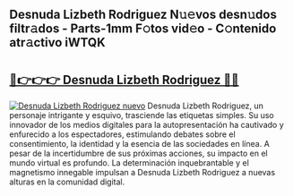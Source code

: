 ## Desnuda Lizbeth Rodriguez N𝚞𝚎vos desn𝚞dos filtr𝚊dos - Parts-1mm F𝚘tos vid𝚎o - C𝚘ntenido atr𝚊ctivo iWTQK

# <h2><a href="http://mb7mip.tromn.icu/?c=Desnuda+Lizbeth+Rodriguez">🔗👉👉👉 Desnuda Lizbeth Rodriguez 🔗🔗</a></h2>

[![Desnuda Lizbeth Rodriguez nuevo](https://i.imgur.com/pEAQMta.gif)](http://mb7mip.tromn.icu/?c=Desnuda+Lizbeth+Rodriguez)
Desnuda Lizbeth Rodriguez, un personaje intrigante y esquivo, trasciende las etiquetas simples. Su uso innovador de los medios digitales para la autopresentación ha cautivado y enfurecido a los espectadores, estimulando debates sobre el consentimiento, la identidad y la esencia de las sociedades en línea. A pesar de la incertidumbre de sus próximas acciones, su impacto en el mundo virtual es profundo. La determinación inquebrantable y el magnetismo innegable impulsan a Desnuda Lizbeth Rodriguez a nuevas alturas en la comunidad digital.
